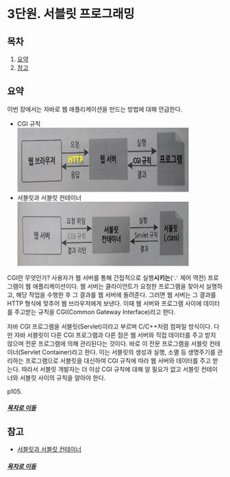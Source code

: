 3단원. 서블릿 프로그래밍
=====
## 목차
1. [요약](#요약)
2. [참고](#참고)

## 요약
이번 장에서는 자바로 웹 애플리케이션을 만드는 방법에 대해 언급한다.

* CGI 규칙  
	<img src="../img/ch_3_01.jpg" width="400" height="150"></br>
* 서블릿과 서블릿 컨테이너  
	<img src="../img/ch_3_02.jpg" width="400" height="150"></br>

CGI란 무엇인가? 사용자가 웹 서버를 통해 간접적으로 실행**시키는**(∵ 제어 역전) 프로그램이 웹 애플리케이션이다. 웹 서버는 클라이언트가 요청한 프로그램을 찾아서 실행하고, 해당 작업을 수행한 후 그 결과를 웹 서버에 돌려준다. 그러면 웹 서버는 그 결과를 HTTP 형식에 맞추어 웹 브라우저에게 보낸다. 이때 웹 서버와 프로그램 사이에 데이터를 주고받는 규칙을 CGI(Common Gateway Interface)라고 한다.

자바 CGI 프로그램을 서블릿(Servlet)이라고 부르며 C/C++처럼 컴파일 방식이다. 다만 자바 서블릿이 다른 CGI 프로그램과 다른 점은 웹 서버와 직접 데이터를 주고 받지 않으며 전문 프로그램에 의해 관리된다는 것이다. 바로 이 전문 프로그램을 서블릿 컨테이너(Servlet Container)라고 한다. 이는 서블릿의 생성과 실행, 소멸 등 생명주기를 관리하는 프로그램으로 서블릿을 대신하여 CGI 규칙에 따라 웹 서버와 데이터를 주고 받는다. 따라서 서블릿 개발자는 더 이상 CGI 규칙에 대해 알 필요가 없고 서블릿 컨테이너와 서블릿 사이의 규칙을 알아야 한다.

p105.

##### [목차로 이동](#목차)

## 참고
* [서블릿과 서블릿 컨테이너](https://engkimbs.tistory.com/161)

##### [목차로 이동](#목차)
